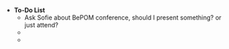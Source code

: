 - **To-Do List**
	- Ask Sofie about BePOM conference, should I present something? or just attend?
	-
	-